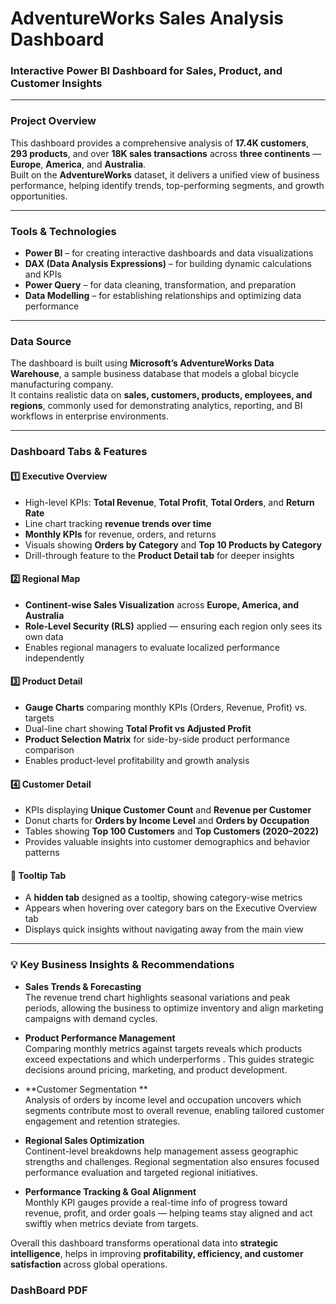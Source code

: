 # AdventureWorks Sales Analysis Dashboard  

### Interactive Power BI Dashboard for Sales, Product, and Customer Insights  

---

###  **Project Overview**  
This dashboard provides a comprehensive analysis of **17.4K customers**, **293 products**, and over **18K sales transactions** across **three continents** — **Europe**, **America**, and **Australia**.  
Built on the **AdventureWorks** dataset, it delivers a unified view of business performance, helping identify trends, top-performing segments, and growth opportunities.

---

###  **Tools & Technologies**  
- **Power BI** – for creating interactive dashboards and data visualizations  
- **DAX (Data Analysis Expressions)** – for building dynamic calculations and KPIs  
- **Power Query** – for data cleaning, transformation, and preparation  
- **Data Modelling** – for establishing relationships and optimizing data performance  

---

###  **Data Source**  
The dashboard is built using **Microsoft’s AdventureWorks Data Warehouse**, a sample business database that models a global bicycle manufacturing company.  
It contains realistic data on **sales, customers, products, employees, and regions**, commonly used for demonstrating analytics, reporting, and BI workflows in enterprise environments.

---

###  **Dashboard Tabs & Features**

#### 1️⃣ Executive Overview  
- High-level KPIs: **Total Revenue**, **Total Profit**, **Total Orders**, and **Return Rate**  
- Line chart tracking **revenue trends over time**  
- **Monthly KPIs** for revenue, orders, and returns  
- Visuals showing **Orders by Category** and **Top 10 Products by Category**  
- Drill-through feature to the **Product Detail tab** for deeper insights  

#### 2️⃣ Regional Map  
- **Continent-wise Sales Visualization** across **Europe, America, and Australia**  
- **Role-Level Security (RLS)** applied — ensuring each region only sees its own data  
- Enables regional managers to evaluate localized performance independently  

#### 3️⃣ Product Detail  
- **Gauge Charts** comparing monthly KPIs (Orders, Revenue, Profit) vs. targets  
- Dual-line chart showing **Total Profit vs Adjusted Profit**  
- **Product Selection Matrix** for side-by-side product performance comparison  
- Enables product-level profitability and growth analysis  

#### 4️⃣ Customer Detail  
- KPIs displaying **Unique Customer Count** and **Revenue per Customer**  
- Donut charts for **Orders by Income Level** and **Orders by Occupation**  
- Tables showing **Top 100 Customers** and **Top Customers (2020–2022)**  
- Provides valuable insights into customer demographics and behavior patterns  

#### 🎯 Tooltip Tab  
- A **hidden tab** designed as a tooltip, showing category-wise metrics  
- Appears when hovering over category bars on the Executive Overview tab  
- Displays quick insights without navigating away from the main view  

---

### 💡 **Key Business Insights & Recommendations**

- **Sales Trends & Forecasting**  
  The revenue trend chart highlights seasonal variations and peak periods, allowing the business to optimize inventory and align marketing campaigns with demand cycles.  

- **Product Performance Management**  
  Comparing monthly metrics against targets reveals which products exceed expectations and which underperforms . This guides strategic decisions around pricing, marketing, and product development.  

- **Customer Segmentation **  
  Analysis of orders by income level and occupation uncovers which segments contribute most to overall revenue, enabling tailored customer engagement and retention strategies.  

- **Regional Sales Optimization**  
  Continent-level breakdowns help management assess geographic strengths and challenges. Regional segmentation also ensures focused performance evaluation and targeted regional initiatives.  

- **Performance Tracking & Goal Alignment**  
  Monthly KPI gauges provide a real-time info of progress toward revenue, profit, and order goals — helping teams stay aligned and act swiftly when metrics deviate from targets.  

Overall this dashboard transforms operational data into **strategic intelligence**, helps in improving **profitability, efficiency, and customer satisfaction** across global operations.  

### **DashBoard PDF**
